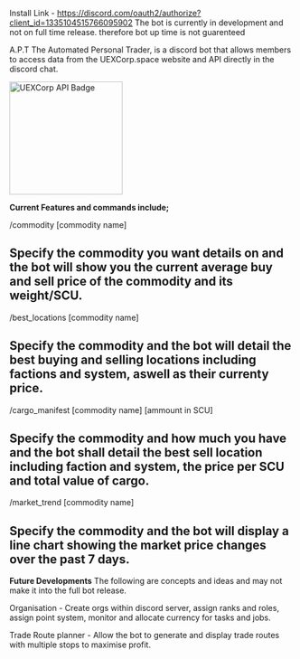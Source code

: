 Install Link - https://discord.com/oauth2/authorize?client_id=1335104515766095902
The bot is currently in development and not on full time release. therefore bot up time is not guarenteed 

A.P.T The Automated Personal Trader, is a discord bot that allows members to access data from the UEXCorp.space website and API directly in the discord chat.

<a href="https://uexcorp.space/">
    <img src="https://uexcorp.space/img/api/uex-api-badge-powered.png" alt="UEXCorp API Badge" width="200">
</a>

**Current Features and commands include;**

/commodity [commodity name] 

Specify the commodity you want details on and the bot will show you the current average buy and sell price of the commodity and its weight/SCU.
---
/best_locations [commodity name]

Specify the commodity and the bot will detail the best buying and selling locations including factions and system, aswell as their currenty price.
---    
/cargo_manifest [commodity name] [ammount in SCU]

Specify the commodity and how much you have and the bot shall detail the best sell location including faction and system, the price per SCU and total value of cargo.
---    
/market_trend [commodity name]

Specify the commodity and the bot will display a line chart showing the market price changes over the past 7 days.
---
**Future Developments**
The following are concepts and ideas and may not make it into the full bot release.

Organisation - Create orgs within discord server, assign ranks and roles, assign point system, monitor and allocate currency for tasks and jobs.

Trade Route planner - Allow the bot to generate and display trade routes with multiple stops to maximise profit.
